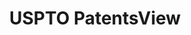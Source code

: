 ---
bigquery: https://console.cloud.google.com/bigquery?p=patents-public-data&d=patentsview&page=dataset
citation: Attribution should be given to PatentsView for use, distribution, or derivative
  works.
code: https://github.com/CSSIP-AIR/PatentsView-Code-Snippets/
contributors: USPTO
cost: None
description: 'PatentsView includes US patent data including raw data (summaries, applications,
  pregrant applications), disambugations of inventors and assignees, and inventor
  gender estimates.  Also foreign priority data, # of figures and sheets, and government
  interest statements.'
documentation: https://patentsview.org/query/builder-faqs
last_edit: 04/10/2022, 11:39:59
location: https://patentsview.org/
maintained_by: USPTO
record_creation_timestamp: 12/2/2020 17:20:46
schema_fields:
- uuid
- main_group
- type
- gi_statement
- name
- subgroup
- disamb_inventor_id_20200929
- subcategory_id
- lawyer_id
- relkind
- longitude
- _371_date
- field_title
- inventor_id
- rawlocation_id
- latin_name
- field_id
- state
- rawinventor_id
- level_three
- lapse_of_patent
- length
- section_id
- rule_47
- county
- disamb_inventor_id_20191231
- deceased
- latlong
- num_claims
- series_code
- section
- category_id
- reldocno
- location_id
- disamb_inventor_id_20201229
- applicant_type
- classification_value
- doctype
- f371_date
- disamb_inventor_id_20200331
- term_grant
- num_figures
- ipc_class
- disamb_assignee_id_20190312
- patent_id
- disamb_inventor_id_20171003
- disamb_inventor_id_20170307
- disamb_inventor_id_20190312
- subsection_id
- male_flag
- abstract
- male
- disamb_assignee_id_20200929
- lname
- status
- level_one
- classification_status
- rawassignee_id
- num
- sequence
- doc_type
- country_transformed
- group
- disamb_inventor_id_20190820
- symbol_position
- disamb_assignee_id_20190820
- disamb_assignee_id_20181127
- state_fips
- fname
- application_id
- filename
- organization
- disamb_assignee_id_20191008
- _102_date
- exemplary
- dependent
- designation
- id
- title
- disamb_assignee_id_20191231
- rel_id
- subgroup_id
- disamb_inventor_id_20200630
- variety
- term_disclaimer
- num_sheets
- subclass
- number
- latitude
- f102_date
- kind
- classification_data_source
- citation_id
- group_id
- category
- action_date
- subclass_id
- disamb_inventor_id_20191008
- mainclass_id
- text
- disamb_assignee_id_20200630
- organization_id
- name_first
- disamb_inventor_id_20180528
- level_two
- role
- ipc_version_indicator
- city
- disamb_inventor_id_20181127
- disamb_inventor_id_20171226
- name_last
- disamb_inventor_id_20170808
- disclaimer_date
- county_fips
- term_extension
- publication_number
- date
- assignee_id
- sector_title
- contract_award_number
- disamb_assignee_id_20200331
- attribution_status
- withdrawn
- classification_level
- country
shortname: patentsview
tags:
- disambiguation
- United States
- gender
terms_of_use: Creative Commons Attribution 4.0 International License.
timeframe: 1963-1999
title: USPTO PatentsView
uuid: cf1780b1-e265-4e49-8d1d-83b9cfe0fd9a
---